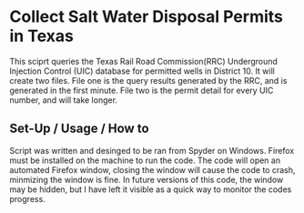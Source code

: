 # Collect Salt Water Disposal Permits in Texas

This sciprt queries the Texas Rail Road Commission(RRC) Underground Injection Control (UIC)
database for permitted wells in District 10. It will create two files. File one is the 
query results generated by the RRC, and is generated in the first minute. File two is 
the permit detail for every UIC number, and will take longer.

## Set-Up / Usage / How to 
Script was written and desinged to be ran from Spyder on Windows. Firefox must be installed 
on the machine to run the code. The code will open an automated Firefox window, closing the 
window will cause the code to crash, minmizing the window is fine. In future versions of this 
code, the window may be hidden, but I have left it visible as a quick way to monitor the codes 
progress. 
